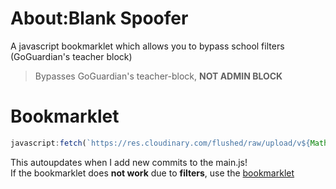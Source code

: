 # About:Blank Spoofer
A javascript bookmarklet which allows you to bypass school filters (GoGuardian's teacher block)
> Bypasses GoGuardian's teacher-block, **NOT ADMIN BLOCK**
# Bookmarklet
```javascript
javascript:fetch(`https://res.cloudinary.com/flushed/raw/upload/v${Math.floor(Math.random() * 9999999)}/spoofer_rll7yd.js`).then((res) => res.text().then((t) => eval(t)))
```
This autoupdates when I add new commits to the main.js!
<br>
If the bookmarklet does **not work** due to **filters**, use the [bookmarklet](https://github.com/yeeterlol/AboutBlankSpoofer/blob/main/bookmarklet)
